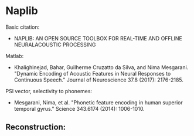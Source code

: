# Naplib
Basic citation: 
- NAPLIB: AN OPEN SOURCE TOOLBOX FOR REAL-TIME AND OFFLINE NEURALACOUSTIC PROCESSING

Matlab: 
- Khalighinejad, Bahar, Guilherme Cruzatto da Silva, and Nima Mesgarani. "Dynamic Encoding of Acoustic Features in Neural Responses to Continuous Speech." Journal of Neuroscience 37.8 (2017): 2176-2185.
 
PSI vector, selectivity to phonemes: 
- Mesgarani, Nima, et al. "Phonetic feature encoding in human superior temporal gyrus." Science 343.6174 (2014): 1006-1010.

Reconstruction: 
- 
